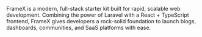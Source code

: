 FrameX is a modern, full-stack starter kit built for rapid, scalable web development. Combining the power of Laravel with a React + TypeScript frontend, FrameX gives developers a rock-solid foundation to launch blogs, dashboards, communities, and SaaS platforms with ease.